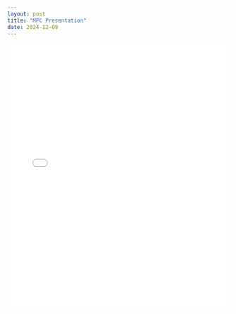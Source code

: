 ```yaml
---
layout: post
title: "MPC Presentation"
date: 2024-12-09
---
```


<iframe src="../pdfs/Ryan_Mauery_final_paper.pdf" style="width:100%; height:600px;" frameborder="0">
    Your browser does not support PDFs. Please <a href="../pdfs/Ryan_Mauery_final_paper.pdf">download the PDF</a> to view it.
</iframe>
